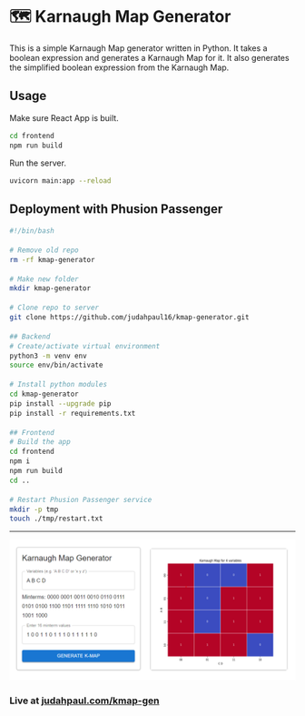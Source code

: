 # 🗺️ Karnaugh Map Generator

This is a simple Karnaugh Map generator written in Python. It takes a boolean expression and generates a Karnaugh Map for it. It also generates the simplified boolean expression from the Karnaugh Map.

## Usage
Make sure React App is built.
```bash
cd frontend
npm run build
```

Run the server.
```bash
uvicorn main:app --reload
```

## Deployment with Phusion Passenger
```bash
#!/bin/bash

# Remove old repo
rm -rf kmap-generator

# Make new folder
mkdir kmap-generator

# Clone repo to server
git clone https://github.com/judahpaul16/kmap-generator.git

## Backend
# Create/activate virtual environment
python3 -m venv env
source env/bin/activate

# Install python modules
cd kmap-generator
pip install --upgrade pip
pip install -r requirements.txt

## Frontend
# Build the app
cd frontend
npm i
npm run build
cd ..

# Restart Phusion Passenger service
mkdir -p tmp
touch ./tmp/restart.txt
```
--- 

![Screenshot](screenshot.png)

### Live at [judahpaul.com/kmap-gen](https://judahpaul.com/kmap-gen)
